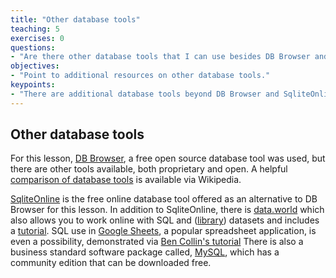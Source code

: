 ```yaml
---
title: "Other database tools"
teaching: 5
exercises: 0
questions:
- "Are there other database tools that I can use besides DB Browser and SqliteOnline?"
objectives:
- "Point to additional resources on other database tools."
keypoints:
- "There are additional database tools beyond DB Browser and SqliteOnline."
---
```


## Other database tools
	
For this lesson, [DB Browser](https://sqlitebrowser.org), a free open source database tool was used, but there are other tools available, both proprietary and open. A helpful [comparison of database tools](https://en.wikipedia.org/wiki/Comparison_of_database_tools) is available via Wikipedia.

[SqliteOnline](https://sqliteonline.com/) is the free online database tool offered as an alternative to DB Browser for this lesson. In addition to SqliteOnline, there is [data.world](https://data.world) which also allows you to work online with SQL and ([library](https://data.world/datasets/library)) datasets and includes a [tutorial](https://docs.data.world/documentation/sql/concepts/basic/intro.html). SQL use in [Google Sheets](https://www.google.com/sheets/about/), a popular spreadsheet application, is even a possibility, demonstrated via [Ben Collin's tutorial](https://www.benlcollins.com/spreadsheets/google-sheets-query-sql/) There is also a business standard software package called, [MySQL](https://dev.mysql.com/downloads/), which has a community edition that can be downloaded free.
